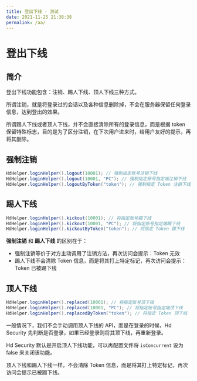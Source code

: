 ```yaml
---
title: 登出下线 - 测试
date: 2021-11-25 21:38:38
permalink: /aa/
---
```


# 登出下线

## 简介

登出下线功能包含：注销、踢人下线、顶人下线三种方式。

所谓注销，就是将登录过的会话以及各种信息删除掉，不会在服务器保留任何登录信息，达到登出的效果。

所谓踢人下线或者顶人下线，并不会直接清除所有的登录信息，而是根据 token 保留特殊标志，目的是为了区分注销，在下次用户进来时，给用户友好的提示，再将其删除。

## 强制注销

```java
HdHelper.loginHelper().logout(10001); // 强制指定账号注销下线 
HdHelper.loginHelper().logout(10001, "PC"); // 强制指定账号指定端注销下线 
HdHelper.loginHelper().logoutByToken("token"); // 强制指定 Token 注销下线 
```

## 踢人下线

```java
HdHelper.loginHelper().kickout(10001); // 将指定账号踢下线 
HdHelper.loginHelper().kickout(10001, "PC"); // 将指定账号指定端踢下线
HdHelper.loginHelper().kickoutByToken("token"); // 将指定 Token 踢下线
```



**强制注销** 和 **踢人下线** 的区别在于：

- 强制注销等价于对方主动调用了注销方法，再次访问会提示：Token 无效
- 踢人下线不会清除 Token 信息，而是将其打上特定标记，再次访问会提示：Token 已被踢下线

## 顶人下线

```java
HdHelper.loginHelper().replaced(10001); // 将指定账号顶下线 
HdHelper.loginHelper().replaced(10001, "PC"); // 将指定账号指定端顶下线
HdHelper.loginHelper().replacedByToken("token"); // 将指定 Token 顶下线
```

一般情况下，我们不会手动调用顶人下线的 API，而是在登录的时候，Hd Security 先判断是否登录，如果已经登录则将其顶下线，再重新登录。

Hd Security 默认是开启顶人下线功能，可以再配置文件将 `isConcurrent` 设为 false 来关闭该功能。


顶人下线和踢人下线一样，不会清除 Token 信息，而是将其打上特定标记，再次访问会提示已被踢下线。

